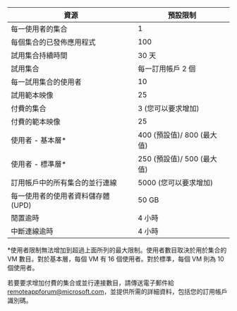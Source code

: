 
|資源 | 預設限制|
|--------------|--------|
|每一使用者的集合| 1|
|每個集合的已發佈應用程式|	100|	
|試用集合持續時間| 30 天|
|試用集合| 每一訂用帳戶 2 個|
|每一試用集合的使用者| 10|
|試用範本映像|	25|
|付費的集合| 3 (您可以要求增加)|
|付費的範本映像| 25|	
|使用者 - 基本層*| 400 (預設值)/ 800 (最大值)|
|使用者 - 標準層*| 250 (預設值)/ 500 (最大值)|
|訂用帳戶中的所有集合的並行連線| 5000 (您可以要求增加)|
|每一使用者的使用者資料儲存體 (UPD)| 50 GB|
|閒置逾時| 4 小時|
|中斷連線逾時| 4 小時|

*使用者限制無法增加到超過上面所列的最大限制。使用者數目取決於用於集合的 VM 數目。對於基本層，每個 VM 有 16 個使用者。對於標準，每個 VM 則為 10 個使用者。

若要要求增加付費的集合或並行連接數目，請傳送電子郵件給 [remoteappforum@microsoft.com](mailto:remoteappforum@microsoft.com)，並提供所需的詳細資料，包括您的訂用帳戶識別碼。

<!---HONumber=July15_HO3-->